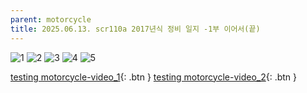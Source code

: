 ```yaml
---
parent: motorcycle
title: 2025.06.13. scr110a 2017년식 정비 일지 -1부 이어서(끝)
---
```


![1](../../../assets/images/2025.06.13.maintenance_1.jpeg)
![2](../../../assets/images/2025.06.13.maintenance_2.jpeg)
![3](../../../assets/images/2025.06.13.maintenance_3.jpeg)
![4](../../../assets/images/2025.06.13.maintenance_4.jpeg)
![5](../../../assets/images/2025.06.13.maintenance_5.jpeg)

[testing motorcycle-video_1](https://jiwoninhim.github.io/docs/assets/videos/2025.06.13.maintenance_v1.mp4){: .btn }
[testing motorcycle-video_2](../../../assets/videos/2025.06.13.maintenance_v2.mp4){: .btn }